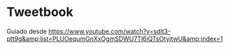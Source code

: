 # Tweetbook
Guiado desde https://www.youtube.com/watch?v=sdlt3-ptt9g&amp;list=PLUOequmGnXxOgmSDWU7Tl6iQTsOtyjtwU&amp;index=1
